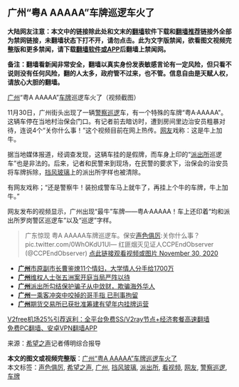  <h2>广州“粤A AAAAA”车牌巡逻车火了</h2> <p class="notice"><b>大陆网友注意：本文中的链接除此处和文末的<a href="https://github.com/bannedbook/fanqiang" >翻墙</a>软件下载和<a href="https://github.com/killgcd/justmysocks/blob/master/README.md">翻墙推荐</a>链接外全部为禁网链接，未翻墙状态下打不开，请勿点击。此为文字版禁闻，欲看图文视频完整版和更多禁闻，请下载<a href="https://github.com/bannedbook/fanqiang">翻墙软件或APP</a>后翻墙上禁闻网。</p><p>备注：翻墙看新闻非常安全，翻墙以真实身份发表敏感言论有一定风险，但只看不说则没有任何风险，翻的人太多，政府管不过来，也不管。信息自由是天赋人权，请放心大胆的翻墙。</b></p>  <div class="entry"> <p id="conimg"><a href="https://www.bannedbook.org/bnews/tag/%e5%b9%bf%e5%b7%9e/" class="st_tag internal_tag" rel="tag" title="标签 广州 下的日志">广州</a>“粤A AAAAA”<a href="https://www.bannedbook.org/bnews/tag/%e8%bd%a6%e7%89%8c/" class="st_tag internal_tag" rel="tag" title="标签 车牌 下的日志">车牌</a>巡逻车火了（视频截图）</p> <p>11月30日，广州街头出现了一辆<a href="https://www.bannedbook.org/bnews/tag/%E8%AD%A6%E5%AF%9F%E5%B7%A1%E9%80%BB/" class="st_tag internal_tag" rel="tag" title="标签 警察巡逻 下的日志">警察巡逻</a>车，有一个特殊的车牌“粤A·AAAAA”。这辆车停在当地村治保会门口。有记者前去暗访时，遭到房间里边治安员粗暴对待，连说4个“关你什么事！”这个视频目前在网上热传。<a href="https://www.bannedbook.org/bnews/tag/%e7%bd%91%e5%8f%8b/" class="st_tag internal_tag" rel="tag" title="标签 网友 下的日志">网友</a>戏称：这是牛上加牛。</p> <p>据当地媒体报道，经调查发现，这辆车挂的是假牌，而车身上印的“<a href="https://www.bannedbook.org/bnews/tag/%e6%b4%be%e5%87%ba%e6%89%80/" class="st_tag internal_tag" rel="tag" title="标签 派出所 下的日志">派出所</a>巡逻车”也是非法的。后来，记者和民警来到现场，在民警的要求下，治保会的治安员将车牌拆除，<a href="https://www.bannedbook.org/bnews/tag/%E6%8C%A1%E9%A3%8E%E7%8E%BB%E7%92%83/" class="st_tag internal_tag" rel="tag" title="标签 挡风玻璃 下的日志">挡风玻璃</a>上的派出所字样也被清除。</p> <p>有网友戏称；“还是警察牛！装扮成警车马上就牛了，再挂上个牛的车牌，牛上加牛。”</p>  <p>网友发布的视频显示，广州出现“最牛”车牌——粤A·AAAAA！车上还印着“均和派出所罗岗警区巡逻车”以及“巡逻”字样。</p> <blockquote><p>广东惊现 粤A AAAAA车牌巡逻车。保安<a href="https://www.bannedbook.org/bnews/tag/%E5%A3%B0%E8%89%B2%E4%BF%B1%E5%8E%89/" class="st_tag internal_tag" rel="tag" title="标签 声色俱厉 下的日志">声色俱厉</a>:关你什么事？ pic.twitter.com/0WhOKdU1Ul— 红匪烟灭见证人CCPEndObserver (@CCPEndObserver) <a href="https://twitter.com/CCPEndObserver/status/1333490695236009984?ref_src=twsrc%5Etfw">点此链接观看视频或图片 November 30, 2020</a></p></blockquote> <ul class='op-related-articles' title='相关阅读'> <li><a href='https://www.bannedbook.org/bnews/baitai/20201128/1438814.html' target='_blank'><b>广州</b>市原副市长曹鉴燎11个情妇，大学情人分手给1700万</a></li> <li><a href='https://www.bannedbook.org/bnews/baitai/20201126/1437606.html' target='_blank'><b>广州</b>维权人士张五洲案开庭当局严阵以待</a></li> <li><a href='https://www.bannedbook.org/bnews/baitai/20201126/1437283.html' target='_blank'><b>广州</b>派出所勾结保护骗子从中敛财，欺骗海外华人</a></li> <li><a href='https://www.bannedbook.org/bnews/baitai/20201125/1436724.html' target='_blank'><b>广州</b>一乘客冲突中咬掉的哥手指 已刑事拘留</a></li> <li><a href='https://www.bannedbook.org/bnews/baitai/20201124/1436410.html' target='_blank'><b>广州</b>期货交易所已获批准筹建有望年内挂牌运营</a></li> </ul> <p class="texttj"> <a href="https://github.com/bannedbook/fanqiang/wiki/V2ray%E6%9C%BA%E5%9C%BA" target="_blank">V2free机场25%引荐返利：全平台免费SS/V2ray节点+经济套餐高速翻墙</a><br/> <a href="https://github.com/bannedbook/fanqiang/wiki/%E7%A6%81%E9%97%BB%E7%BD%91%E5%AE%89%E5%8D%93%E7%BF%BB%E5%A2%99%E6%96%B0%E9%97%BBAPP" target="_blank">免费PC翻墙、安卓VPN翻墙APP</a></p><p> 来源：<span class='wp_keywordlink_affiliate'><a href="https://www.soundofhope.org" title="希望之声" target="_blank">希望之声</a></span>记者傅明综合报导 </p><a name='sharetosocial'></a>       <div><b>本文的图文或视频完整版</b>：<a href='https://www.bannedbook.org/bnews/cbnews/20201201/1439951.html'>广州“粤A AAAAA”车牌巡逻车火了</a></div>  </div><!--END ENTRY--> <div class="postfooter"> <div>本文标签：<a href="https://www.bannedbook.org/bnews/tag/%E5%A3%B0%E8%89%B2%E4%BF%B1%E5%8E%89/" rel="tag">声色俱厉</a>, <a href="https://www.bannedbook.org/bnews/tag/%e5%b8%8c%e6%9c%9b%e4%b9%8b%e5%a3%b0/" rel="tag">希望之声</a>, <a href="https://www.bannedbook.org/bnews/tag/%e5%b9%bf%e5%b7%9e/" rel="tag">广州</a>, <a href="https://www.bannedbook.org/bnews/tag/%E6%8C%A1%E9%A3%8E%E7%8E%BB%E7%92%83/" rel="tag">挡风玻璃</a>, <a href="https://www.bannedbook.org/bnews/tag/%e6%b4%be%e5%87%ba%e6%89%80/" rel="tag">派出所</a>, <a href="https://www.bannedbook.org/bnews/tag/%E7%9C%8B%E8%A7%86%E9%A2%91/" rel="tag">看视频</a>, <a href="https://www.bannedbook.org/bnews/tag/%e7%bd%91%e5%8f%8b/" rel="tag">网友</a>, <a href="https://www.bannedbook.org/bnews/tag/%E8%AD%A6%E5%AF%9F%E5%B7%A1%E9%80%BB/" rel="tag">警察巡逻</a>, <a href="https://www.bannedbook.org/bnews/tag/%e8%bd%a6%e7%89%8c/" rel="tag">车牌</a></div>  </div><!--END POSTFOOTER--> 